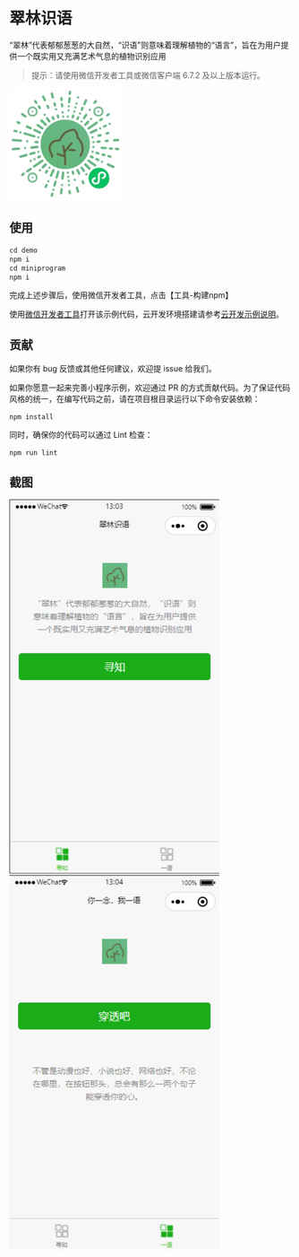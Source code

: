 # 翠林识语
“翠林”代表郁郁葱葱的大自然，“识语”则意味着理解植物的“语言”，旨在为用户提供一个既实用又充满艺术气息的植物识别应用

> 提示：请使用微信开发者工具或微信客户端 6.7.2 及以上版本运行。

<img width="200" src="https://github.com/Jefsky/TreeLore/blob/master/gh_TreeLore_258.jpg?raw=true">


## 使用

```
cd demo
npm i
cd miniprogram
npm i
```
完成上述步骤后，使用微信开发者工具，点击【工具-构建npm】

使用[微信开发者工具](https://developers.weixin.qq.com/miniprogram/dev/devtools/download.html)打开该示例代码，云开发环境搭建请参考[云开发示例说明](https://github.com/wechat-miniprogram/miniprogram-demo/blob/master/miniprogram/page/cloud/README.md)。


## 贡献

如果你有 bug 反馈或其他任何建议，欢迎提 issue 给我们。

如果你愿意一起来完善小程序示例，欢迎通过 PR 的方式贡献代码。为了保证代码风格的统一，在编写代码之前，请在项目根目录运行以下命令安装依赖：

```
npm install
```
同时，确保你的代码可以通过 Lint 检查：
```
npm run lint
```

## 截图

<img width="375" src="https://github.com/Jefsky/TreeLore/blob/master/xunzhi.png?raw=true">
<img width="375" src="https://github.com/Jefsky/TreeLore/blob/master/yiyu.png?raw=true">
